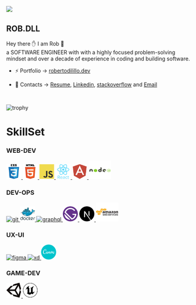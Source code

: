 <span>![](https://komarev.com/ghpvc/?username=robdll)</span>

<h2 align="left" style="font-weight:700">ROB.DLL</h1>

Hey there ✋ I am Rob 🤖  
a SOFTWARE ENGINEER with with a highly focused problem-solving mindset and over a decade of experience in coding and building software.

- ⚡ Portfolio -> [robertodilillo.dev](https://robertodilillo.dev/)

- 📝 Contacts -> [Resume](https://github.com/robdll/robdll.github.io/raw/master/resources/RobResume.pdf), [Linkedin](https://www.linkedin.com/in/roberto-di-lillo/), [stackoverflow](https://stackoverflow.com/users/2324133/koop4) and [Email](dilillo.roberto@gmail.com)

<br>

![trophy](https://github-profile-trophy.vercel.app/?username=robdll&theme=onedark&rank=SECRET,AAA,AA,A,B)

# SkillSet 

<p align="left"> 

### WEB-DEV

<a href="https://www.w3schools.com/css/" target="_blank"> <img src="https://raw.githubusercontent.com/devicons/devicon/master/icons/css3/css3-original-wordmark.svg" alt="css3" width="40" height="40"/> </a> 
<a href="https://www.w3.org/html/" target="_blank"> <img src="https://raw.githubusercontent.com/devicons/devicon/master/icons/html5/html5-original-wordmark.svg" alt="html5" width="40" height="40"/> </a>
<a href="https://developer.mozilla.org/en-US/docs/Web/JavaScript" target="_blank"> <img src="https://raw.githubusercontent.com/devicons/devicon/master/icons/javascript/javascript-original.svg" alt="javascript" width="40" height="40"/> </a>
<a href="https://reactjs.org/" target="_blank"> <img src="https://raw.githubusercontent.com/devicons/devicon/master/icons/react/react-original-wordmark.svg" alt="react" width="40" height="40"/> </a> 
<a href="https://angular.io/" target="_blank"> <img src="https://raw.githubusercontent.com/devicons/devicon/master/icons/angularjs/angularjs-plain.svg" alt="Angular" width="40" height="40"/> </a> 
<a href="https://www.nodejs.com" target="_blank"> <img src="https://raw.githubusercontent.com/devicons/devicon/master/icons/nodejs/nodejs-original-wordmark.svg" alt="Node" width="60" height="50"/> </a> 

### DEV-OPS 
<a href="https://git-scm.com/" target="_blank"> <img src="https://www.vectorlogo.zone/logos/git-scm/git-scm-icon.svg" alt="git" width="35" height="40"/> </a>
<a href="https://www.docker.com/" target="_blank"> <img src="https://raw.githubusercontent.com/devicons/devicon/master/icons/docker/docker-original-wordmark.svg" alt="docker" width="40" height="40"/> </a>
<a href="https://graphql.org" target="_blank"> <img src="https://www.vectorlogo.zone/logos/graphql/graphql-icon.svg" alt="graphql" width="40" height="40"/> </a>
<a href="https://www.gatsbyjs.com/" target="_blank"> <img src="https://raw.githubusercontent.com/devicons/devicon/master/icons/gatsby/gatsby-plain.svg" alt="Gatsby" width="40" height="40"/> </a>
<a href="https://nextjs.com/" target="_blank"> <img src="https://raw.githubusercontent.com/devicons/devicon/master/icons/nextjs/nextjs-original.svg" alt="Next.js" width="40" height="40"/> </a>
<a href="https://aws.amazon.com/" target="_blank"> <img src="https://raw.githubusercontent.com/devicons/devicon/master/icons/amazonwebservices/amazonwebservices-original-wordmark.svg" alt="AWS" width="60" height="50"/> </a>

### UX-UI
 <a href="https://www.figma.com/" target="_blank"> <img src="https://www.vectorlogo.zone/logos/figma/figma-icon.svg" alt="figma" width="40" height="40"/> </a> 
<a href="https://www.adobe.com/products/xd.html" target="_blank"> <img src="https://cdn.worldvectorlogo.com/logos/adobe-xd.svg" alt="xd" width="40" height="40"/> </a> 
<a href="https://www.canva.com" target="_blank"> <img src="https://raw.githubusercontent.com/devicons/devicon/master/icons/canva/canva-original.svg" alt="Canva" width="40" height="40"/> </a> 

### GAME-DEV
<a href="https://unity.com/" target="_blank"> <img src="https://raw.githubusercontent.com/devicons/devicon/master/icons/unity/unity-original.svg" alt="Unity 3d" width="40" height="40"/> </a>
<a href="https://www.unrealengine.com/" target="_blank"> <img src="https://raw.githubusercontent.com/devicons/devicon/master/icons/unrealengine/unrealengine-original.svg" alt="Unreal Engine" width="40" height="40"/> </a>


</p>





